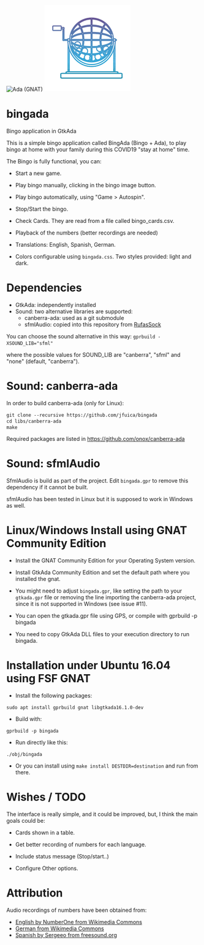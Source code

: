 ![Ada (GNAT)](https://github.com/jfuica/bingada/workflows/Ada%20(GNAT)/badge.svg)
![BingAda](https://raw.githubusercontent.com/jfuica/bingada/master/bombo.png "BingAda icon")

# bingada

Bingo application in GtkAda

This is a simple bingo application called BingAda (Bingo + Ada), to play bingo at home with your family during this COVID19 "stay at home" time.


The Bingo is fully functional, you can:

- Start a new game.

- Play bingo manually, clicking in the bingo image button.

- Play bingo automatically, using "Game > Autospin".

- Stop/Start the bingo.

- Check Cards. They are read from a file called bingo_cards.csv.

- Playback of the numbers (better recordings are needed)

- Translations: English, Spanish, German.

- Colors configurable using `bingada.css`. Two styles provided: light and dark.

# Dependencies

- GtkAda: independently installed
- Sound: two alternative libraries are supported:
    - canberra-ada: used as a git submodule
    - sfmlAudio: copied into this repository from
      [RufasSock](https://github.com/fastrgv/RufasSok)

You can choose the sound alternative in this way:
`gprbuild -XSOUND_LIB="sfml"`

where the possible values for SOUND_LIB are "canberra", "sfml" and "none"
(default, "canberra").

# Sound: canberra-ada

In order to build canberra-ada (only for Linux):

```
git clone --recursive https://github.com/jfuica/bingada
cd libs/canberra-ada
make
```
Required packages are listed in https://github.com/onox/canberra-ada

# Sound: sfmlAudio

SfmlAudio is build as part of the project. Edit `bingada.gpr` to remove
this dependency if it cannot be built.

sfmlAudio has been tested in Linux but it is supposed to work in Windows as
well.

# Linux/Windows Install using GNAT Community Edition

- Install the GNAT Community Edition for your Operating System version.

- Install GtkAda Community Edition and set the default path where you installed
  the gnat.

- You might need to adjust `bingada.gpr`, like setting the path to your `gtkada.gpr` file or removing the line importing the canberra-ada project, since it is not supported in Windows (see issue #11).

- You can open the gtkada.gpr file using GPS, or compile with gprbuild -p bingada

- You need to copy GtkAda DLL files to your execution directory to run bingada.

# Installation under Ubuntu 16.04 using FSF GNAT

- Install the following packages:
```
sudo apt install gprbuild gnat libgtkada16.1.0-dev
```
- Build with:
```
gprbuild -p bingada
```
- Run directly like this:
```
./obj/bingada
```
- Or you can install using `make install DESTDIR=destination` and run from there.

# Wishes / TODO


The interface is really simple, and it could be improved, but, I think the main goals could be:

- Cards shown in a table.

- Get better recording of numbers for each language.

- Include status message (Stop/start..)

- Configure Other options.

# Attribution

Audio recordings of numbers have been obtained from:

- [English by NumberOne from Wikimedia Commons](https://commons.wikimedia.org/wiki/Category:English_pronunciation_of_numbers)
- [German from Wikimedia Commons](https://commons.wikimedia.org/wiki/Category:German_pronunciation_of_numbers)
- [Spanish by Sergeeo from freesound.org](https://freesound.org/people/sergeeo/sounds/177270/)
